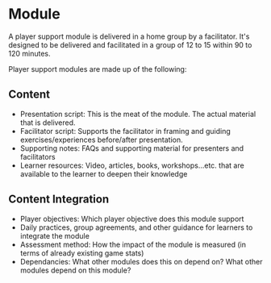 # Module

A player support module is delivered in a home group by a facilitator. It's designed to be delivered and facilitated in a group of 12 to 15 within 90 to 120 minutes.

Player support modules are made up of the following:

## Content

- Presentation script: This is the meat of the module. The actual material that is delivered.
- Facilitator script: Supports the facilitator in framing and guiding exercises/experiences before/after presentation.
- Supporting notes: FAQs and supporting material for presenters and facilitators
- Learner resources: Video, articles, books, workshops...etc. that are available to the learner to deepen their knowledge

## Content Integration

- Player objectives: Which player objective does this module support
- Daily practices, group agreements, and other guidance for learners to integrate the module
- Assessment method: How the impact of the module is measured (in terms of already existing game stats)
- Dependancies: What other modules does this on depend on? What other modules depend on this module?
